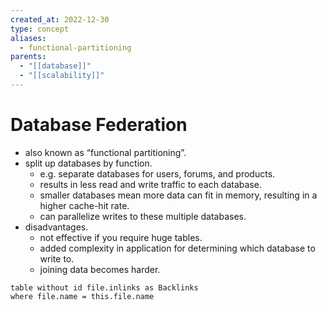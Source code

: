 ```yaml
---
created_at: 2022-12-30
type: concept
aliases:
  - functional-partitioning
parents:
  - "[[database]]"
  - "[[scalability]]"
---
```


# Database Federation

- also known as “functional partitioning”.
- split up databases by function.
	- e.g. separate databases for users, forums, and products.
	- results in less read and write traffic to each database.
	- smaller databases mean more data can fit in memory, resulting in a higher cache-hit rate.
	- can parallelize writes to these multiple databases.
- disadvantages.
	- not effective if you require huge tables.
	- added complexity in application for determining which database to write to.
	- joining data becomes harder.

```dataview
table without id file.inlinks as Backlinks
where file.name = this.file.name
```
